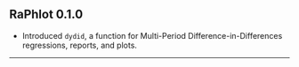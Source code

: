 ## RaPhlot 0.1.0
* Introduced `dydid`, a function for Multi-Period Difference-in-Differences regressions, reports, and plots.
---
